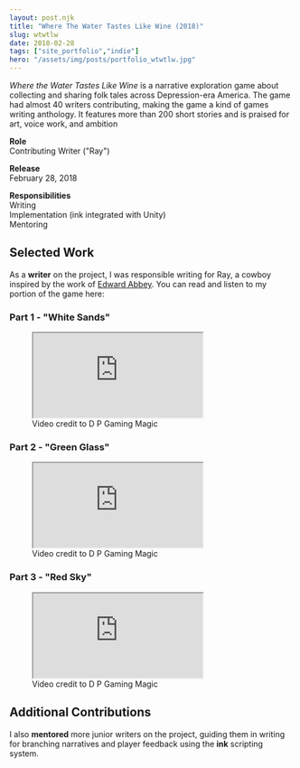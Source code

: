 ```yaml
---
layout: post.njk
title: "Where The Water Tastes Like Wine (2018)"
slug: wtwtlw
date: 2018-02-28
tags: ["site_portfolio","indie"]
hero: "/assets/img/posts/portfolio_wtwtlw.jpg"
---
```


*Where the Water Tastes Like Wine* is a narrative exploration game about collecting and sharing folk tales across Depression-era America. The game had almost 40 writers contributing, making the game a kind of games writing anthology. It features more than 200 short stories and is praised for art, voice work, and ambition

**Role**  
Contributing Writer ("Ray")  

**Release**  
February 28, 2018  

**Responsibilities**  
Writing  
Implementation (ink integrated with Unity)    
Mentoring  

## Selected Work

As a **writer** on the project, I was responsible writing for Ray, a cowboy inspired by the work of [Edward Abbey](https://en.wikipedia.org/wiki/Edward_Abbey). You can read and listen to my portion of the game here:

### Part 1 - "White Sands"
<figure class="figure-center">
  <div class="video-embed" data-ratio="21/9" style="--max: 800px;">
    <iframe
      src="https://www.youtube.com/embed/EKGyuQBpkZo?si=25wSYtoZWFz0QnDi&amp;start=493" 
      title="Where the Water Tastes Like Wine Chapter 7 Nebraska, Colorado, Nevada & Utah No Commentary"
      loading="lazy"
      allow="accelerometer; autoplay; clipboard-write; encrypted-media; gyroscope; picture-in-picture; web-share"
      referrerpolicy="strict-origin-when-cross-origin"
      allowfullscreen>
    </iframe>
  </div>
  <figcaption class="hero-caption">Video credit to D P Gaming Magic</figcaption>
</figure>

### Part 2 - "Green Glass"
<figure class="figure-center">
  <div class="video-embed" data-ratio="21/9" style="--max: 800px;">
    <iframe
      src="https://www.youtube.com/embed/2mmXJMqqkW0?si=f2lRQRyZ_snyyUkS"  
      title="Where the Water Tastes Like Wine Chapter 7 Nebraska, Colorado, Nevada & Utah No Commentary"
      loading="lazy"
      allow="accelerometer; autoplay; clipboard-write; encrypted-media; gyroscope; picture-in-picture; web-share"
      referrerpolicy="strict-origin-when-cross-origin"
      allowfullscreen>
    </iframe>
  </div>
  <figcaption class="hero-caption">Video credit to D P Gaming Magic</figcaption>
</figure>

### Part 3 - "Red Sky"
<figure class="figure-center">
  <div class="video-embed" data-ratio="21/9" style="--max: 800px;">
    <iframe
      src="https://www.youtube.com/embed/0QEdXl6FUr0?si=h_G4eonWrJnVbw1G&amp;start=726" 
      title="Where the Water Tastes Like Wine Chapter 7 Nebraska, Colorado, Nevada & Utah No Commentary"
      loading="lazy"
      allow="accelerometer; autoplay; clipboard-write; encrypted-media; gyroscope; picture-in-picture; web-share"
      referrerpolicy="strict-origin-when-cross-origin"
      allowfullscreen>
    </iframe>
  </div>
  <figcaption class="hero-caption">Video credit to D P Gaming Magic</figcaption>
</figure>


## Additional Contributions

I also **mentored** more junior writers on the project, guiding them in writing for branching narratives and player feedback using the **ink** scripting system. 

